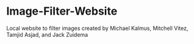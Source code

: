 # Image-Filter-Website
Local website to filter images created by Michael Kalmus, Mitchell Vitez, Tamjid Asjad, and Jack Zuidema
